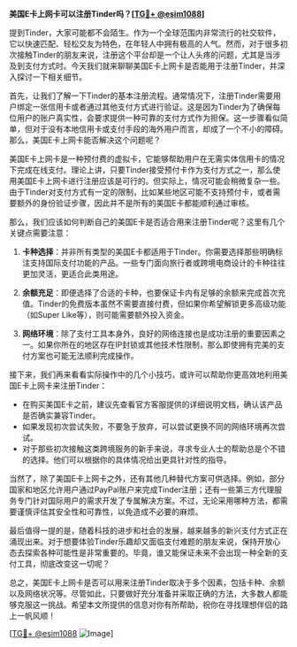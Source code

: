 **美国E卡上网卡可以注册Tinder吗？[[TG💪+ @esim1088](https://t.me/s/esim1088)]**

提到Tinder，大家可能都不会陌生。作为一个全球范围内非常流行的社交软件，它以快速匹配、轻松交友为特色，在年轻人中拥有极高的人气。然而，对于很多初次接触Tinder的朋友来说，注册这个平台却是一个让人头疼的问题，尤其是当涉及到支付方式时。今天我们就来聊聊美国E卡上网卡是否能用于注册Tinder，并深入探讨一下相关细节。

首先，让我们了解一下Tinder的基本注册流程。通常情况下，注册Tinder需要用户绑定一张信用卡或者通过其他支付方式进行验证。这是因为Tinder为了确保每位用户的账户真实性，会要求提供一种可靠的支付方式作为担保。这一步骤看似简单，但对于没有本地信用卡或支付手段的海外用户而言，却成了一个不小的障碍。那么，美国E卡上网卡能否解决这个问题呢？

美国E卡上网卡是一种预付费的虚拟卡，它能够帮助用户在无需实体信用卡的情况下完成在线支付。理论上讲，只要Tinder接受预付卡作为支付方式之一，那么使用美国E卡上网卡进行注册应该是可行的。但实际上，情况可能会稍微复杂一些。由于Tinder对支付方式有一定的限制，比如某些地区可能不支持预付卡，或者需要额外的身份验证步骤，因此并不是所有的美国E卡都能顺利通过审核。

那么，我们应该如何判断自己的美国E卡是否适合用来注册Tinder呢？这里有几个关键点需要注意：

1. **卡种选择**：并非所有类型的美国E卡都适用于Tinder。你需要选择那些明确标注支持国际支付功能的产品。一些专门面向旅行者或跨境电商设计的卡种往往更加灵活，更适合此类用途。
   
2. **余额充足**：即便选择了合适的卡种，也要保证卡内有足够的余额来完成首次充值。Tinder的免费版本虽然不需要直接付费，但如果你希望解锁更多高级功能（如Super Like等），则可能需要额外投入资金。

3. **网络环境**：除了支付工具本身外，良好的网络连接也是成功注册的重要因素之一。如果你所在的地区存在IP封锁或其他技术性限制，那么即使拥有完美的支付方案也可能无法顺利完成操作。

接下来，我们再来看看实际操作中的几个小技巧，或许可以帮助你更高效地利用美国E卡上网卡来注册Tinder：

- 在购买美国E卡之前，建议先查看官方客服提供的详细说明文档，确认该产品是否确实兼容Tinder。
- 如果发现初次尝试失败，不要急于放弃，可以尝试更换不同的网络环境再次尝试。
- 对于那些初次接触这类跨境服务的新手来说，寻求专业人士的帮助总是个不错的选择。他们可以根据你的具体情况给出更具针对性的指导。

当然了，除了美国E卡上网卡之外，还有其他几种替代方案可供选择。例如，部分国家和地区允许用户通过PayPal账户来完成Tinder注册；还有一些第三方代理服务专门针对国际用户的需求开发了专属解决方案。不过，无论采用哪种方法，都需要谨慎评估其安全性和可靠性，以免造成不必要的麻烦。

最后值得一提的是，随着科技的进步和社会的发展，越来越多的新兴支付方式正在涌现出来。对于想要体验Tinder乐趣却又面临支付难题的朋友来说，保持开放心态去探索各种可能性是非常重要的。毕竟，谁又能保证未来不会出现一种全新的支付工具，彻底改变这一切呢？

总之，美国E卡上网卡是否可以用来注册Tinder取决于多个因素，包括卡种、余额以及网络状况等。尽管如此，只要做好充分准备并采取正确的方法，大多数人都能够克服这一挑战。希望本文所提供的信息对你有所帮助，祝你在寻找理想伴侣的路上一帆风顺！

[[TG💪+ @esim1088](https://t.me/s/esim1088) ![Image](https://i.postimg.cc/4NQfJmqS/Snipaste-2025-05-13-00-14-12.png)]